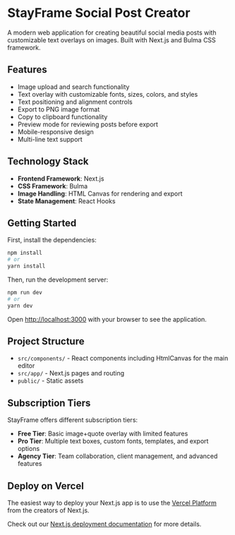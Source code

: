 # StayFrame Social Post Creator

A modern web application for creating beautiful social media posts with customizable text overlays on images. Built with Next.js and Bulma CSS framework.

## Features

- Image upload and search functionality
- Text overlay with customizable fonts, sizes, colors, and styles
- Text positioning and alignment controls
- Export to PNG image format
- Copy to clipboard functionality
- Preview mode for reviewing posts before export
- Mobile-responsive design
- Multi-line text support

## Technology Stack

- **Frontend Framework**: Next.js
- **CSS Framework**: Bulma
- **Image Handling**: HTML Canvas for rendering and export
- **State Management**: React Hooks

## Getting Started

First, install the dependencies:

```bash
npm install
# or
yarn install
```

Then, run the development server:

```bash
npm run dev
# or
yarn dev
```

Open [http://localhost:3000](http://localhost:3000) with your browser to see the application.

## Project Structure

- `src/components/` - React components including HtmlCanvas for the main editor
- `src/app/` - Next.js pages and routing
- `public/` - Static assets

## Subscription Tiers

StayFrame offers different subscription tiers:

- **Free Tier**: Basic image+quote overlay with limited features
- **Pro Tier**: Multiple text boxes, custom fonts, templates, and export options
- **Agency Tier**: Team collaboration, client management, and advanced features

## Deploy on Vercel

The easiest way to deploy your Next.js app is to use the [Vercel Platform](https://vercel.com/new?utm_medium=default-template&filter=next.js&utm_source=create-next-app&utm_campaign=create-next-app-readme) from the creators of Next.js.

Check out our [Next.js deployment documentation](https://nextjs.org/docs/app/building-your-application/deploying) for more details.
